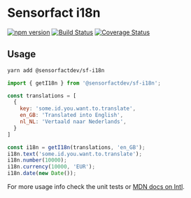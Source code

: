 # Sensorfact i18n
[![npm version](https://badge.fury.io/js/%40sensorfactdev%2Fi18n.svg)](https://badge.fury.io/js/%40sensorfactdev%2Fi18n)
[![Build Status](https://travis-ci.org/Sensorfactdev/i18n.svg?branch=master)](https://travis-ci.org/Sensorfactdev/i18n)
[![Coverage Status](https://coveralls.io/repos/github/Sensorfactdev/i18n/badge.svg)](https://coveralls.io/github/Sensorfactdev/i18n)

## Usage

```bash
yarn add @sensorfactdev/sf-i18n
```

```javascript
import { getI18n } from '@sensorfactdev/sf-i18n';

const translations = [
  {
    key: 'some.id.you.want.to.translate',
    en_GB: 'Translated into English',
    nl_NL: 'Vertaald naar Nederlands',
  }
]

const i18n = getI18n(translations, 'en_GB');
i18n.text('some.id.you.want.to.translate');
i18n.number(10000);
i18n.currency(10000, 'EUR');
i18n.date(new Date());
```
For more usage info check the unit tests or [MDN docs on Intl](https://developer.mozilla.org/en-US/docs/Web/JavaScript/Reference/Global_Objects/Intl).
